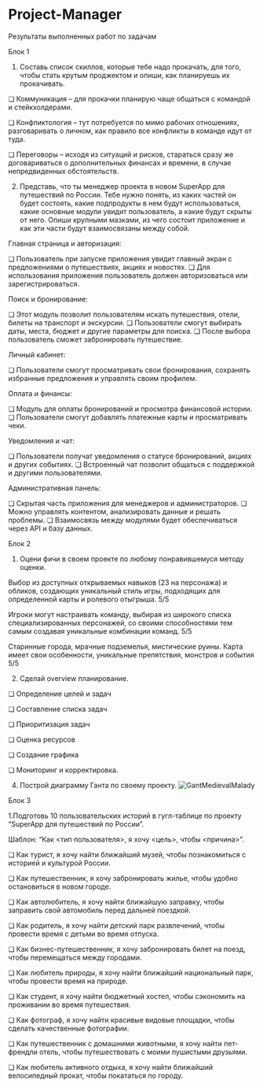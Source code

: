 # Project-Manager
Результаты выполненных работ по задачам

  Блок 1
1. Составь список скиллов, которые тебе надо прокачать, для того, чтобы стать крутым проджектом и опиши, как планируешь их прокачивать.

❏ Коммуникация – для прокачки планирую чаще общаться с командой и стейкхолдерами.

❏ Конфликтология – тут потребуется по мимо рабочих отношениях, разговаривать о личном, как правило все конфликты в команде идут от туда.

❏ Переговоры – исходя из ситуаций и рисков, стараться сразу же договариваться о дополнительных финансах и времени, в случае непредвиденных обстоятельств.

2. Представь, что ты менеджер проекта в новом SuperApp для путешествий по России. Тебе нужно понять, из каких частей он будет состоять, какие подпродукты в нем будут использоваться, какие основные модули увидит пользователь, а какие будут скрыты от него. Опиши крупными мазками, из чего состоит приложение и как эти части будут взаимосвязаны между собой.

Главная страница и авторизация:

❏ Пользователь при запуске приложения увидит главный экран с предложениями о путешествиях, акциях и новостях.
❏ Для использования приложения пользователь должен авторизоваться или зарегистрироваться.

Поиск и бронирование:

❏ Этот модуль позволит пользователям искать путешествия, отели, билеты на транспорт и экскурсии.
❏ Пользователи смогут выбирать даты, места, бюджет и другие параметры для поиска.
❏ После выбора пользователь сможет забронировать путешествие.

Личный кабинет:

❏ Пользователи смогут просматривать свои бронирования, сохранять избранные предложения и управлять своим профилем.

Оплата и финансы:

❏ Модуль для оплаты бронирований и просмотра финансовой истории.
❏ Пользователи смогут добавлять платежные карты и просматривать чеки.

Уведомления и чат:

❏ Пользователи получат уведомления о статусе бронирований, акциях и других событиях.
❏ Встроенный чат позволит общаться с поддержкой и другими пользователями.

Административная панель:

❏ Скрытая часть приложения для менеджеров и администраторов.
❏ Можно управлять контентом, анализировать данные и решать проблемы.
❏ Взаимосвязь между модулями будет обеспечиваться через API и базу данных.

  Блок 2

1. Оцени фичи в своем проекте по любому понравившемуся методу оценки.

Выбор из доступных открываемых навыков (23 на персонажа) и обликов, создающих уникальный стиль игры, подходящих для определенной карты и ролевого отыгрыша. 5/5

Игроки могут настраивать команду, выбирая из широкого списка специализированных персонажей, со своими способностями тем самым создавая уникальные комбинации команд. 5/5

Старинные города, мрачные подземелья, мистические руины. Карта имеет свои особенности, уникальные препятствия, монстров и события 5/5

2. Сделай overview планирование.

❏ Определение целей и задач

❏ Составление списка задач

❏ Приоритизация задач

❏ Оценка ресурсов

❏ Создание графика

❏ Мониторинг и корректировка.

4. Построй диаграмму Ганта по своему проекту.
![GantMedievalMalady](https://github.com/qmamorup/Project-Manager/assets/96193979/0653b9cf-7bd9-475e-a52b-5bce53cdde18)

  Блок 3

1.Подготовь 10 пользовательских историй в гугл-таблице по проекту “SuperApp для путешествий по России”.

Шаблон: “Как <тип пользователя>, я хочу <цель>, чтобы <причина>”.

❏ Как турист, я хочу найти ближайший музей, чтобы познакомиться с историей и культурой России.

❏ Как путешественник, я хочу забронировать жилье, чтобы удобно остановиться в новом городе.

❏ Как автолюбитель, я хочу найти ближайшую заправку, чтобы заправить свой автомобиль перед дальней поездкой.

❏ Как родитель, я хочу найти детский парк развлечений, чтобы провести время с детьми во время отпуска.

❏ Как бизнес-путешественник, я хочу забронировать билет на поезд, чтобы перемещаться между городами.

❏ Как любитель природы, я хочу найти ближайший национальный парк, чтобы провести время на природе.

❏ Как студент, я хочу найти бюджетный хостел, чтобы сэкономить на проживании во время путешествия.

❏ Как фотограф, я хочу найти красивые видовые площадки, чтобы сделать качественные фотографии.

❏ Как путешественник с домашними животными, я хочу найти пет-френдли отель, чтобы путешествовать с моими пушистыми друзьями.

❏ Как любитель активного отдыха, я хочу найти ближайший велосипедный прокат, чтобы покататься по городу.


